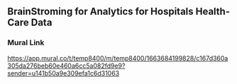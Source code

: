 ## BrainStroming for Analytics for Hospitals Health-Care Data
### Mural Link
https://app.mural.co/t/temp8400/m/temp8400/1663684199828/c167d360a305da276beb60e460a6cc5a082fd9e9?sender=u141b50a9e309efa1c6d31063
